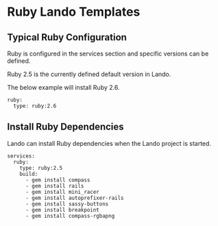 # Ruby Lando Templates

## Typical Ruby Configuration
Ruby is configured in the services section and specific versions can be defined.

Ruby 2.5 is the currently defined default version in Lando.

The below example will install Ruby 2.6.

```
ruby:
  type: ruby:2.6
```

## Install Ruby Dependencies

Lando can install Ruby dependencies when the Lando project is started.

```
services:
  ruby:
    type: ruby:2.5
    build:
      - gem install compass
      - gem install rails
      - gem install mini_racer
      - gem install autoprefixer-rails
      - gem install sassy-buttons
      - gem install breakpoint
      - gem install compass-rgbapng
```
